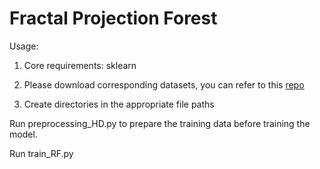 # Fractal Projection Forest

Usage:

1. Core requirements: sklearn 

2. Please download corresponding datasets, you can refer to this [repo](https://github.com/yanx27/Pointnet_Pointnet2_pytorch)

3. Create directories in the appropriate file paths

Run preprocessing_HD.py to prepare the training data before training the model.

Run train_RF.py
